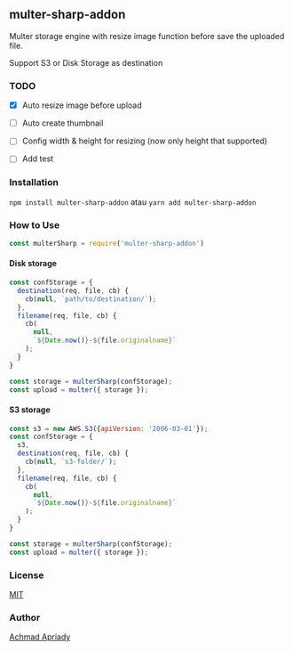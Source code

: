 ## multer-sharp-addon
Multer storage engine with resize image function before save the uploaded file.

Support S3 or Disk Storage as destination

### TODO

- [x] Auto resize image before upload
- [ ] Auto create thumbnail
- [ ] Config width & height for resizing (now only height that supported)
- [ ] Add test 


### Installation

`npm install multer-sharp-addon` atau `yarn add multer-sharp-addon`

### How to Use
```js
const multerSharp = require('multer-sharp-addon')
```

#### Disk storage
```js
const confStorage = {
  destination(req, file, cb) {
    cb(null, `path/to/destination/`);
  },
  filename(req, file, cb) {
    cb(
      null,
      `${Date.now()}-${file.originalname}`
    );
  }
}

const storage = multerSharp(confStorage);
const upload = multer({ storage });
```

#### S3 storage
```js
const s3 = new AWS.S3({apiVersion: '2006-03-01'});
const confStorage = {
  s3,
  destination(req, file, cb) {
    cb(null, `s3-folder/`);
  },
  filename(req, file, cb) {
    cb(
      null,
      `${Date.now()}-${file.originalname}`
    );
  }
}

const storage = multerSharp(confStorage);
const upload = multer({ storage });
```



### License

[MIT](https://github.com/apriady/nodejs-bca-scraper/blob/master/LICENSE)

### Author

[Achmad Apriady](mailto:achmad.apriady@gmail.com)